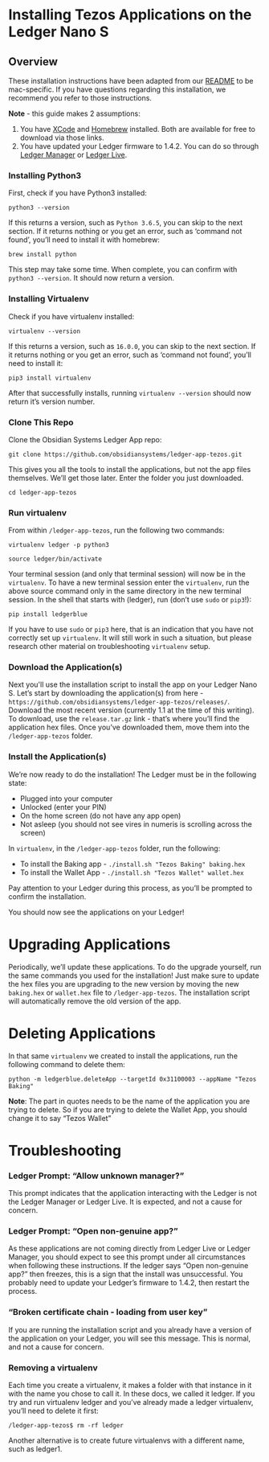 # Installing Tezos Applications on the Ledger Nano S

## Overview
These installation instructions have been adapted from our [README](https://github.com/obsidiansystems/ledger-app-tezos/blob/master/README.md) to be mac-specific. If you have questions regarding this installation, we recommend you refer to those instructions.

**Note** - this guide makes 2 assumptions:
1. You have [XCode](https://developer.apple.com/xcode/) and [Homebrew](https://brew.sh/) installed. Both are available for free to download via those links.
2. You have updated your Ledger firmware to 1.4.2. You can do so through [Ledger Manager](https://www.ledgerwallet.com/apps/manager) or [Ledger Live](https://www.ledgerwallet.com/live).

### Installing Python3

First, check if you have Python3 installed:

`python3 --version`

If this returns a version, such as `Python 3.6.5`, you can skip to the next section. If it returns nothing or you get an error, such as ‘command not found’, you’ll need to install it with homebrew:

`brew install python`

This step may take some time. When complete, you can confirm with `python3 --version`. It should now return a version.

### Installing Virtualenv

Check if you have virtualenv installed:

`virtualenv --version`

If this returns a version, such as `16.0.0`, you can skip to the next section. If it returns nothing or you get an error, such as ‘command not found’, you’ll need to install it:

`pip3 install virtualenv`

After that successfully installs, running `virtualenv --version` should now return it’s version number.

### Clone This Repo

Clone the Obsidian Systems Ledger App repo:

`git clone https://github.com/obsidiansystems/ledger-app-tezos.git`

This gives you all the tools to install the applications, but not the app files themselves. We’ll get those later. Enter the folder you just downloaded.

`cd ledger-app-tezos`

### Run virtualenv

From within `/ledger-app-tezos`, run the following two commands:

`virtualenv ledger -p python3`

`source ledger/bin/activate`

Your terminal session (and only that terminal session) will now be in the `virtualenv`. To have a new terminal session enter the `virtualenv`, run the above source command only in the same directory in the new terminal session.
In the shell that starts with (ledger), run (don’t use `sudo` or `pip3`!):

`pip install ledgerblue`

If you have to use `sudo` or `pip3` here, that is an indication that you have not correctly set up `virtualenv`. It will still work in such a situation, but please research other material on troubleshooting `virtualenv` setup.

### Download the Application(s)

Next you'll use the installation script to install the app on your Ledger Nano S. Let’s start by downloading the application(s) from here - `https://github.com/obsidiansystems/ledger-app-tezos/releases/`. Download the most recent version (currently 1.1 at the time of this writing). To download, use the `release.tar.gz` link - that’s where you’ll find the application hex files. Once you’ve downloaded them, move them into the `/ledger-app-tezos` folder.

### Install the Application(s)

We’re now ready to do the installation! The Ledger must be in the following state:
- Plugged into your computer
- Unlocked (enter your PIN)
- On the home screen (do not have any app open)
- Not asleep (you should not see vires in numeris is scrolling across the screen)

In `virtualenv`, in the `/ledger-app-tezos` folder, run the following:
- To install the Baking app - `./install.sh "Tezos Baking" baking.hex`
- To install the Wallet App - `./install.sh "Tezos Wallet" wallet.hex`

Pay attention to your Ledger during this process, as you’ll be prompted to confirm the installation.

You should now see the applications on your Ledger!

# Upgrading Applications

Periodically, we’ll update these applications. To do the upgrade yourself, run the same commands you used for the installation! Just make sure to update the hex files you are upgrading to the new version by moving the new `baking.hex` or `wallet.hex` file to `/ledger-app-tezos`. The installation script will automatically remove the old version of the app.

# Deleting Applications

In that same `virtualenv` we created to install the applications, run the following command to delete them:

`python -m ledgerblue.deleteApp --targetId 0x31100003 --appName "Tezos Baking"`

**Note**: The part in quotes needs to be the name of the application you are trying to delete. So if you are trying to delete the Wallet App, you should change it to say “Tezos Wallet”

# Troubleshooting

### Ledger Prompt: “Allow unknown manager?”

This prompt indicates that the application interacting with the Ledger is not the Ledger Manager or Ledger Live. It is expected, and not a cause for concern.

### Ledger Prompt: “Open non-genuine app?”

As these applications are not coming directly from Ledger Live or Ledger Manager, you should expect to see this prompt under all circumstances when following these instructions. If the ledger says “Open non-genuine app?” then freezes, this is a sign that the install was unsuccessful. You probably need to update your Ledger’s firmware to 1.4.2, then restart the process.

### “Broken certificate chain - loading from user key”

If you are running the installation script and you already have a version of the application on your Ledger, you will see this message. This is normal, and not a cause for concern.

### Removing a virtualenv

Each time you create a virtualenv, it makes a folder with that instance in it with the name you chose to call it. In these docs, we called it ledger. If you try and run virtualenv ledger and you’ve already made a ledger virtualenv, you’ll need to delete it first:

`/ledger-app-tezos$ rm -rf ledger`

Another alternative is to create future virtualenvs with a different name, such as ledger1.
